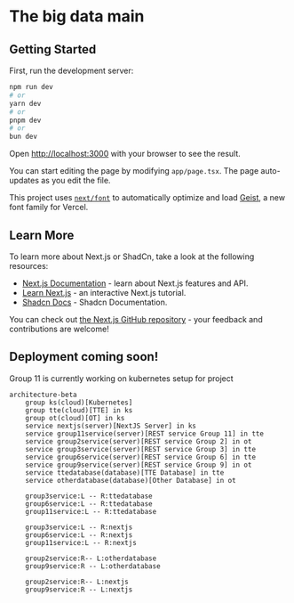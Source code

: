 # The big data main

## Getting Started

First, run the development server:

```bash
npm run dev
# or
yarn dev
# or
pnpm dev
# or
bun dev
```

Open [http://localhost:3000](http://localhost:3000) with your browser to see the result.

You can start editing the page by modifying `app/page.tsx`. The page auto-updates as you edit the file.

This project uses [`next/font`](https://nextjs.org/docs/app/building-your-application/optimizing/fonts) to automatically optimize and load [Geist](https://vercel.com/font), a new font family for Vercel.

## Learn More

To learn more about Next.js or ShadCn, take a look at the following resources:

- [Next.js Documentation](https://nextjs.org/docs) - learn about Next.js features and API.
- [Learn Next.js](https://nextjs.org/learn) - an interactive Next.js tutorial.
- [Shadcn Docs](https://ui.shadcn.com/) - Shadcn Documentation.

You can check out [the Next.js GitHub repository](https://github.com/vercel/next.js) - your feedback and contributions are welcome!

## Deployment coming soon!

Group 11 is currently working on kubernetes setup for project

```mermaid
architecture-beta
    group ks(cloud)[Kubernetes]
    group tte(cloud)[TTE] in ks
    group ot(cloud)[OT] in ks
    service nextjs(server)[NextJS Server] in ks
    service group11service(server)[REST service Group 11] in tte 
    service group2service(server)[REST service Group 2] in ot   
    service group3service(server)[REST service Group 3] in tte   
    service group6service(server)[REST service Group 6] in tte   
    service group9service(server)[REST service Group 9] in ot   
    service ttedatabase(database)[TTE Database] in tte
    service otherdatabase(database)[Other Database] in ot

    group3service:L -- R:ttedatabase
    group6service:L -- R:ttedatabase
    group11service:L -- R:ttedatabase

    group3service:L -- R:nextjs
    group6service:L -- R:nextjs
    group11service:L -- R:nextjs

    group2service:R-- L:otherdatabase
    group9service:R -- L:otherdatabase

    group2service:R-- L:nextjs
    group9service:R -- L:nextjs
```


